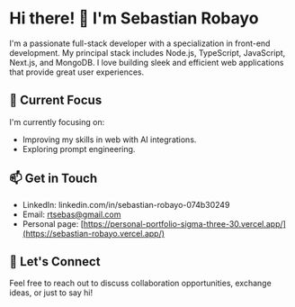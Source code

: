 # Hi there! 👋 I'm Sebastian Robayo

I'm a passionate full-stack developer with a specialization in front-end development. My principal stack includes Node.js, TypeScript, JavaScript, Next.js, and MongoDB. I love building sleek and efficient web applications that provide great user experiences.

## 🌱 Current Focus

I'm currently focusing on:

- Improving my skills in web with AI integrations.
- Exploring prompt engineering.

## 📫 Get in Touch

- LinkedIn: linkedin.com/in/sebastian-robayo-074b30249
- Email: rtsebas@gmail.com
- Personal page: [https://personal-portfolio-sigma-three-30.vercel.app/](https://sebastian-robayo.vercel.app/)
## 💬 Let's Connect

Feel free to reach out to discuss collaboration opportunities, exchange ideas, or just to say hi!
